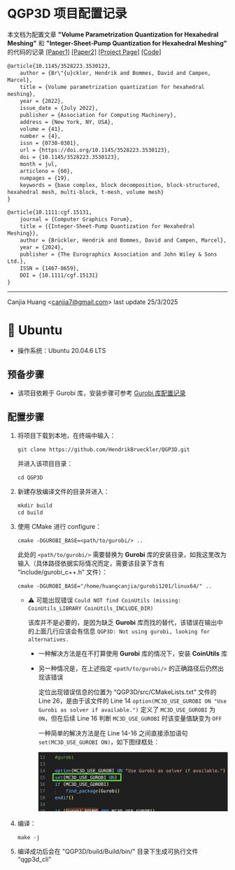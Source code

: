 # QGP3D 项目配置记录

本文档为配置文章 **"Volume Parametrization Quantization for Hexahedral Meshing"** 和 **"Integer-Sheet-Pump Quantization for Hexahedral Meshing"** 的代码的记录 [[Paper1]](https://dl.acm.org/doi/10.1145/3528223.3530123) [[Paper2]](https://onlinelibrary.wiley.com/doi/10.1111/cgf.15131) [[Project Page]](https://www.algohex.eu/publications/integer-sheet-pump-quantization-for-hexahedral-meshing/) [[Code]](https://github.com/HendrikBrueckler/QGP3D)

```
@article{10.1145/3528223.3530123,
    author = {Br\"{u}ckler, Hendrik and Bommes, David and Campen, Marcel},
    title = {Volume parametrization quantization for hexahedral meshing},
    year = {2022},
    issue_date = {July 2022},
    publisher = {Association for Computing Machinery},
    address = {New York, NY, USA},
    volume = {41},
    number = {4},
    issn = {0730-0301},
    url = {https://doi.org/10.1145/3528223.3530123},
    doi = {10.1145/3528223.3530123},
    month = jul,
    articleno = {60},
    numpages = {19},
    keywords = {base complex, block decomposition, block-structured, hexahedral mesh, multi-block, t-mesh, volume mesh}
}
```

```
@article{10.1111:cgf.15131,
    journal = {Computer Graphics Forum},
    title = {{Integer-Sheet-Pump Quantization for Hexahedral Meshing}},
    author = {Brückler, Hendrik and Bommes, David and Campen, Marcel},
    year = {2024},
    publisher = {The Eurographics Association and John Wiley & Sons Ltd.},
    ISSN = {1467-8659},
    DOI = {10.1111/cgf.15131}
}
```

---

Canjia Huang <<canjia7@gmail.com>> last update 25/3/2025

# :penguin: Ubuntu

- 操作系统：Ubuntu 20.04.6 LTS

## 预备步骤

- 该项目依赖于 Gurobi 库，安装步骤可参考 [Gurobi 库配置记录](../Gurobi/)

## 配置步骤

1. 将项目下载到本地，在终端中输入：

    ```
    git clone https://github.com/HendrikBrueckler/QGP3D.git
    ```

    并进入该项目目录：

    ```
    cd QGP3D
    ```

2. 新建存放编译文件的目录并进入：

    ```
    mkdir build
    cd build
    ```

3. 使用 CMake 进行 configure：

    ```
    cmake -DGUROBI_BASE=<path/to/gurobi/> ..
    ```

    此处的 `<path/to/gurobi/>` 需要替换为 **Gurobi** 库的安装目录，如我这里改为输入（具体路径依据实际情况而定，需要该目录下含有 “include/gurobi_c++.h” 文件）：

    ```
    cmake -DGUROBI_BASE="/home/huangcanjia/gurobi1201/linux64/" ..
    ```

    - :warning: 可能出现错误 `Could NOT find CoinUtils (missing: CoinUtils_LIBRARY CoinUtils_INCLUDE_DIR)`

        该库并不是必要的，是因为缺乏 **Gurobi** 库而找的替代，该错误在输出中的上面几行应该会有信息 `QGP3D: Not using gurobi, looking for alternatives.`

        - 一种解决方法是在不打算使用 **Gurobi** 库的情况下，安装 **CoinUtils** 库

        - 另一种情况是，在上述指定 `<path/to/gurobi/>` 的正确路径后仍然出现该错误

            定位出现错误信息的位置为 “QGP3D/src/CMakeLists.txt” 文件的 Line 26，是由于该文件的 Line 14 `option(MC3D_USE_GUROBI ON "Use Gurobi as solver if available.")` 定义了 `MC3D_USE_GUROBI` 为 `ON`，但在后续 Line 16 判断 `MC3D_USE_GUROBI` 时该变量值缺变为 `OFF`

            一种简单的解决方法是在 Line 14-16 之间直接添加语句 `set(MC3D_USE_GUROBI ON)`，如下图绿框处：

            ![image](.pic/image.png)

4. 编译：

    ```
    make -j
    ```

5. 编译成功后会在 "QGP3D/build/Build/bin/" 目录下生成可执行文件 “qgp3d_cli”